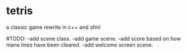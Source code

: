 # tetris
a classic game rewrite in c++ and sfml


#TODO:
-add scene class.
-add game scene.
-add score based on how mane lines have been cleared.
-add welcome screen scene.